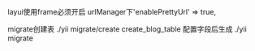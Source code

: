 layui使用frame必须开启
urlManager下'enablePrettyUrl' => true,

migrate创建表
./yii migrate/create create_blog_table
配置字段后生成
./yii migrate